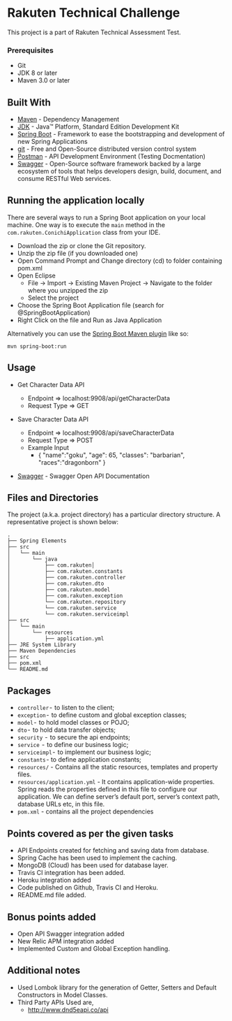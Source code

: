 # Rakuten Technical Challenge

This project is a part of Rakuten Technical Assessment Test. 

### Prerequisites
* Git
* JDK 8 or later
* Maven 3.0 or later

## Built With

* [Maven](https://maven.apache.org/) - Dependency Management
* [JDK](http://www.oracle.com/technetwork/java/javase/downloads/jdk8-downloads-2133151.html) - Java™ Platform, Standard Edition Development Kit 
* [Spring Boot](https://spring.io/projects/spring-boot) - Framework to ease the bootstrapping and development of new Spring Applications
* [git](https://git-scm.com/) - Free and Open-Source distributed version control system 
* [Postman](https://www.getpostman.com/) - API Development Environment (Testing Docmentation)
* [Swagger](https://swagger.io/) - Open-Source software framework backed by a large ecosystem of tools that helps developers design, build, document, and consume RESTful Web services.

## Running the application locally

There are several ways to run a Spring Boot application on your local machine. One way is to execute the `main` method in the `com.rakuten.ConichiApplication` class from your IDE.

- Download the zip or clone the Git repository.
- Unzip the zip file (if you downloaded one)
- Open Command Prompt and Change directory (cd) to folder containing pom.xml
- Open Eclipse 
   - File -> Import -> Existing Maven Project -> Navigate to the folder where you unzipped the zip
   - Select the project
- Choose the Spring Boot Application file (search for @SpringBootApplication)
- Right Click on the file and Run as Java Application

Alternatively you can use the [Spring Boot Maven plugin](https://docs.spring.io/spring-boot/docs/current/reference/html/build-tool-plugins-maven-plugin.html) like so:

```shell
mvn spring-boot:run
```

## Usage

* Get Character Data API
  -   Endpoint => localhost:9908/api/getCharacterData
  -   Request Type => GET

* Save Character Data API
  -   Endpoint => localhost:9908/api/saveCharacterData
  -   Request Type => POST
  -   Example Input 
      - {
        	"name":"goku",
        	"age": 65,
        	"classes": "barbarian",
        	"races":"dragonborn"
        }
              
* [Swagger](http://localhost:9908/swagger-ui.html) - Swagger Open API Documentation

## Files and Directories

The project (a.k.a. project directory) has a particular directory structure. A representative project is shown below:

```
.
├── Spring Elements
├── src
│   └── main
│       └── java
│           ├── com.rakuten│
│           ├── com.rakuten.constants
│           ├── com.rakuten.controller
│           ├── com.rakuten.dto
│           ├── com.rakuten.model
│           ├── com.rakuten.exception
│           └── com.rakuten.repository
│           └── com.rakuten.service
│           └── com.rakuten.serviceimpl
├── src
│   └── main
│       └── resources
│           ├── application.yml
├── JRE System Library
├── Maven Dependencies
├── src
├── pom.xml
└── README.md
```

## Packages

- `controller` -  to listen to the client;
- `exception` -  to define custom and global exception classes;
- `model` -  to hold model classes or POJO;
- `dto` -  to hold data transfer objects;
- `security`  -  to secure the api endpoints;
- `service`  -  to define our business logic;
- `serviceimpl` -  to implement our business logic;
- `constants` - to define application constants;
- `resources/` - Contains all the static resources, templates and property files.
- `resources/application.yml` - It contains application-wide properties. Spring reads the properties defined in this file to configure our application. We can define server’s default port, server’s context path, database URLs etc, in this file.
- `pom.xml` - contains all the project dependencies
 
## Points covered as per the given tasks

- API Endpoints created for fetching and saving data from database.
- Spring Cache has been used to implement the caching.
- MongoDB (Cloud) has been used for database layer.
- Travis CI integration has been added.
- Heroku integration added
- Code published on Github, Travis CI and Heroku.
- README.md file added.

## Bonus points added
- Open API Swagger integration added
- New Relic APM integration added
- Implemented Custom and Global Exception handling. 

## Additional notes

- Used Lombok library for the generation of Getter, Setters and Default Constructors in Model Classes.
- Third Party APIs Used are,
  - http://www.dnd5eapi.co/api
